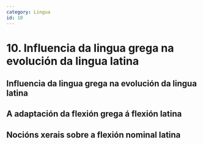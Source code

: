 ```yaml
---
category: Lingua
id: 10
---
```


# 10. Influencia da lingua grega na evolución da lingua latina

## Influencia da lingua grega na evolución da lingua latina

## A adaptación da flexión grega á flexión latina

## Nocións xerais sobre a flexión nominal latina
